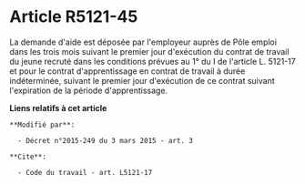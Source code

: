 # Article R5121-45

La demande d'aide est déposée par l'employeur auprès de Pôle emploi dans les trois mois suivant le premier jour d'exécution
du contrat de travail du jeune recruté dans les conditions prévues au 1° du I de l'article L. 5121-17 et pour le contrat
d'apprentissage en contrat de travail à durée indéterminée, suivant le premier jour d'exécution de ce contrat suivant
l'expiration de la période d'apprentissage.

**Liens relatifs à cet article**

	**Modifié par**:

	  - Décret n°2015-249 du 3 mars 2015 - art. 3

	**Cite**:

	  - Code du travail - art. L5121-17
